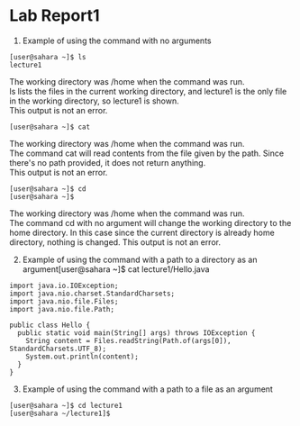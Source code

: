 # Lab Report1
1. Example of using the command with no arguments
```
[user@sahara ~]$ ls  
lecture1  
```
The working directory was /home when the command was run.  
ls lists the files in the current working directory, and lecture1 is the only file in the working directory, so lecture1 is shown.  
This output is not an error.  

```
[user@sahara ~]$ cat

```
The working directory was /home when the command was run.  
The command cat will read contents from the file given by the path. Since there's no path provided, it does not return anything.  
This output is not an error. 
```
[user@sahara ~]$ cd
[user@sahara ~]$
```
The working directory was /home when the command was run.  
The command cd with no argument will change the working directory to the home directory. In this case since the current directory is already home directory, nothing is changed.
This output is not an error. 



2.  Example of using the command with a path to a directory as an argument[user@sahara ~]$ cat lecture1/Hello.java
```
import java.io.IOException;
import java.nio.charset.StandardCharsets;
import java.nio.file.Files;
import java.nio.file.Path;

public class Hello {
  public static void main(String[] args) throws IOException {
    String content = Files.readString(Path.of(args[0]), StandardCharsets.UTF_8);    
    System.out.println(content);
  }
}
```




3.  Example of using the command with a path to a file as an argument
```
[user@sahara ~]$ cd lecture1
[user@sahara ~/lecture1]$
```
